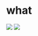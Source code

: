 <!--### Hi there 👋-->

<!--
**twoten-eq/twoten-eq** is a ✨ _special_ ✨ repository because its `README.md` (this file) appears on your GitHub profile.

Here are some ideas to get you started:

- 🔭 I’m currently working on ...
- 🌱 I’m currently learning ...
- 👯 I’m looking to collaborate on ...
- 🤔 I’m looking for help with ...
- 💬 Ask me about ...
- 📫 How to reach me: ...
- 😄 Pronouns: ...
- ⚡ Fun fact: ...
-->

<h1>what</h1>
<div>
  <img src="https://github-readme-stats.vercel.app/api/top-langs/?username=twoten-eq&layout=compact&langs_count=4" />
  <img src="https://github-readme-stats.vercel.app/api?username=twoten-eq&show_icons=true" />
</div>

